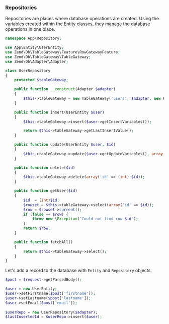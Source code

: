 
### Repositories

Repositories are places where database operations are created. Using the variables created within the Entity classes, they manage the database operations in one place.

```php
namespace App\Repository;

use App\Entity\UserEntity;
use Zend\Db\TableGateway\Feature\RowGatewayFeature;
use Zend\Db\TableGateway\TableGateway;
use Zend\Db\Adapter\Adapter;

class UserRepository
{
    protected $tableGateway;

    public function __construct(Adapter $adapter)
    {
        $this->tableGateway = new TableGateway('users', $adapter, new RowGatewayFeature('id'));
    }

    public function insert(UserEntity $user)
    {
        $this->tableGateway->insert($user->getInsertVariables());

        return $this->tableGateway->getLastInsertValue();
    }

    public function update(UserEntity $user, $id)
    {
        $this->tableGateway->update($user->getUpdateVariables(), array('id' => $id));
    }

    public function delete($id)
    {
        $this->tableGateway->delete(array('id' => (int) $id));
    }

    public function getUser($id)
    {
        $id  = (int)$id;
        $rowset = $this->tableGateway->select(array('id' => $id));
        $row = $rowset->current();
        if (false == $row) {
            throw new \Exception("Could not find row $id");
        }
        return $row;
    }

    public function fetchAll()
    {
        return $this->tableGateway->select();
    }
}
```

Let's add a record to the database with `Entity` and `Repository` objects.

```php
$post = $request->getParsedBody();

$user = new UserEntity;
$user->setFirstname($post['firstname']);
$user->setLastname($post['lastname']);
$user->setEmail($post['email']);
 
$userRepo = new UserRepository($adapter);
$lastInsertedId = $userRepo->insert($user);
```